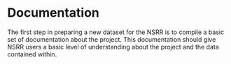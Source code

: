 # Documentation

The first step in preparing a new dataset for the NSRR is to compile a basic set of documentation about the project. This documentation should give NSRR users a basic level of understanding about the project and the data contained within.
